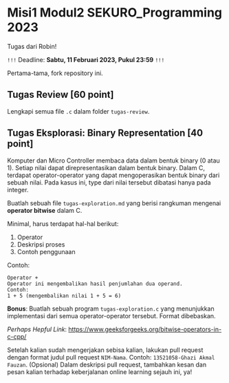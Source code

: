 # Misi1 Modul2 SEKURO_Programming 2023

Tugas dari Robin!

```!!!``` Deadline: **Sabtu, 11 Februari 2023, Pukul 23:59** ```!!!```

Pertama-tama, fork repository ini.

## Tugas Review [60 point]
Lengkapi semua file `.c` dalam folder `tugas-review`.

## Tugas Eksplorasi: Binary Representation [40 point]
Komputer dan Micro Controller membaca data dalam bentuk binary (0 atau 1). Setiap nilai dapat direpresentasikan dalam bentuk binary. Dalam C, terdapat operator-operator yang dapat mengoperasikan bentuk binary dari sebuah nilai. Pada kasus ini, type dari nilai tersebut dibatasi hanya pada integer.

Buatlah sebuah file `tugas-exploration.md` yang berisi rangkuman mengenai **operator bitwise** dalam C. 

Minimal, harus terdapat hal-hal berikut:

1. Operator
2. Deskripsi proses
3. Contoh penggunaan

Contoh:
```
Operator +
Operator ini mengembalikan hasil penjumlahan dua operand.
Contoh:
1 + 5 (mengembalikan nilai 1 + 5 = 6)
```

**Bonus**: Buatlah sebuah program `tugas-exploration.c` yang menunjukkan implementasi dari semua operator-operator tersebut. Format dibebaskan.

*Perhaps Hepful Link*:
https://www.geeksforgeeks.org/bitwise-operators-in-c-cpp/

Setelah kalian sudah mengerjakan sebisa kalian, lakukan pull request dengan format judul pull request `NIM-Nama`. Contoh: `13521058-Ghazi Akmal Fauzan`. (Opsional) Dalam deskripsi pull request, tambahkan kesan dan pesan kalian terhadap keberjalanan online learning sejauh ini, ya!